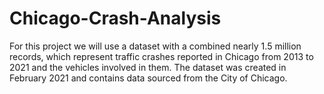 # Chicago-Crash-Analysis
For this project we will use a dataset with a combined nearly 1.5 million records, which represent traffic crashes reported in Chicago from 2013 to 2021 and the vehicles involved in them. The dataset was created in February 2021 and contains data sourced from the City of Chicago.
